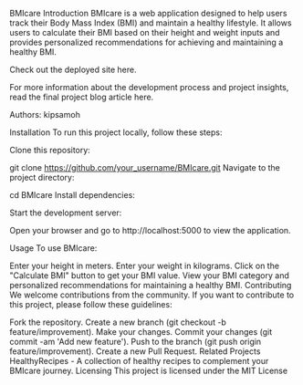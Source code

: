 BMIcare
Introduction
BMIcare is a web application designed to help users track their Body Mass Index (BMI) and maintain a healthy lifestyle. It allows users to calculate their BMI based on their height and weight inputs and provides personalized recommendations for achieving and maintaining a healthy BMI.

Check out the deployed site here.

For more information about the development process and project insights, read the final project blog article here.

Authors: kipsamoh

Installation
To run this project locally, follow these steps:

Clone this repository:


git clone https://github.com/your_username/BMIcare.git
Navigate to the project directory:


cd BMIcare
Install dependencies:


Start the development server:



Open your browser and go to http://localhost:5000 to view the application.

Usage
To use BMIcare:

Enter your height in meters.
Enter your weight in kilograms.
Click on the "Calculate BMI" button to get your BMI value.
View your BMI category and personalized recommendations for maintaining a healthy BMI.
Contributing
We welcome contributions from the community. If you want to contribute to this project, please follow these guidelines:

Fork the repository.
Create a new branch (git checkout -b feature/improvement).
Make your changes.
Commit your changes (git commit -am 'Add new feature').
Push to the branch (git push origin feature/improvement).
Create a new Pull Request.
Related Projects
HealthyRecipes - A collection of healthy recipes to complement your BMIcare journey.
Licensing
This project is licensed under the MIT License 
